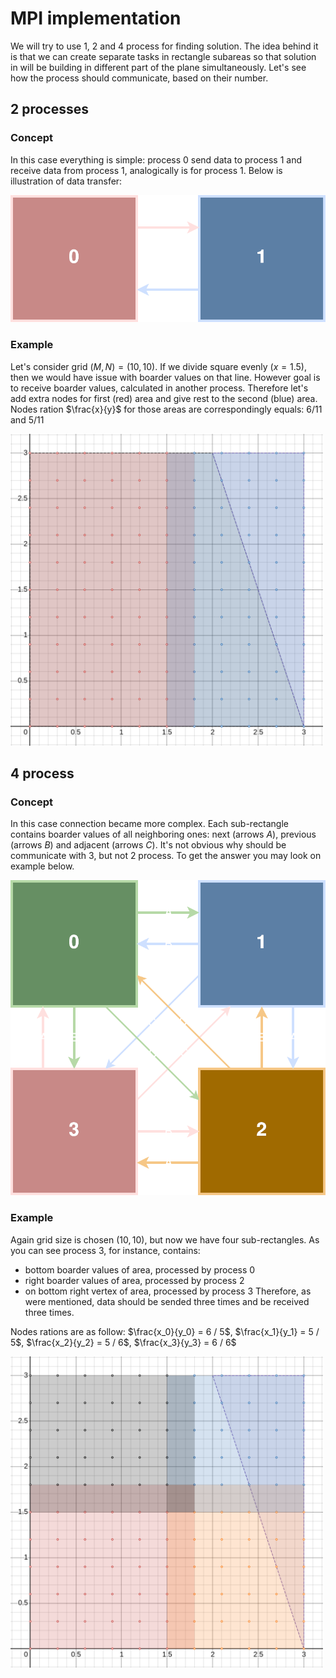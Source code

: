 # MPI implementation
We will try to use 1, 2 and 4 process for finding solution. The idea behind it
is that we can create separate tasks in rectangle subareas so that solution
in will be building in different part of the plane simultaneously.
Let's see how the process should communicate, based on their number.

## 2 processes
### Concept
In this case everything is simple: process 0 send data to process 1 and
receive data from process 1, analogically is for process 1. Below is 
illustration of data transfer:

<img src="static/MPI_connection_2.svg">

### Example
Let's consider grid $(M, N) = (10, 10)$. If we divide square evenly ($x=1.5$), 
then we would have issue with boarder values on that line. However goal is to 
receive boarder values, calculated in another process. Therefore let's add
extra nodes for first (red) area and give rest to the second (blue) area.
Nodes ration $\frac{x}{y}$ for those areas are correspondingly equals: $6/11$
and $5/11$

<img src="static/MPI_grid_2.png" width=500>

## 4 process
### Concept
In this case connection became more complex. Each sub-rectangle contains
boarder values of all neighboring ones: next (arrows *A*), previous (arrows *B*)
and adjacent (arrows *C*). It's not obvious why should be communicate with 3,
but not 2 process. To get the answer you may look on example below.

<img src="static/MPI_connection_4.svg">

### Example
Again grid size is chosen $(10, 10)$, but now we have four sub-rectangles. 
As you can see process 3, for instance, contains:
* bottom boarder values of area, processed by process 0
* right boarder values of area, processed by process 2
* on bottom right vertex of area, processed by process 3
Therefore, as were mentioned, data should be sended three times and be received
three times.

Nodes rations are as follow: $\frac{x_0}{y_0} = 6 / 5$,
$\frac{x_1}{y_1} = 5 / 5$, $\frac{x_2}{y_2} = 5 / 6$, $\frac{x_3}{y_3} = 6 / 6$

<img src="static/MPI_grid_4.png" width=500>
